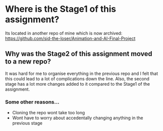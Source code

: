 # Where is the Stage1 of this assignment?
Its located in another repo of mine which is now archived: 
https://github.com/sid-the-loser/Animation-and-AI-Final-Project

## Why was the Stage2 of this assignment moved to a new repo?
It was hard for me to organise everything in the previous repo and I felt that 
this could lead to a lot of complications down the line. Also, the second stage
has a lot more changes added to it compared to the Stage1 of the assignment.

### Some other reasons...
- Cloning the repo wont take too long
- Wont have to worry about accedentally changing anything in the previous stage